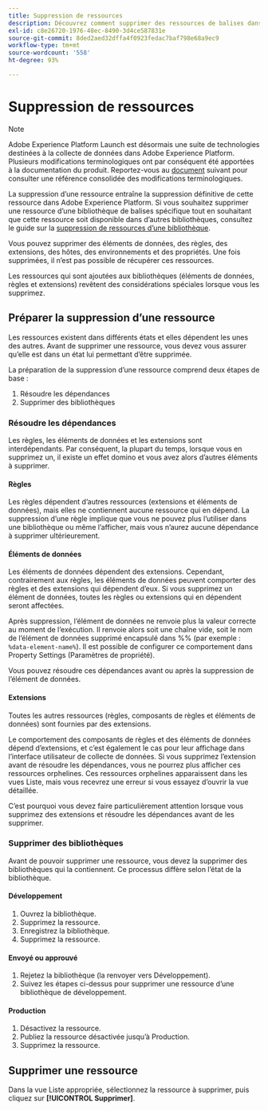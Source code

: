 ```yaml
---
title: Suppression de ressources
description: Découvrez comment supprimer des ressources de balises dans Adobe Experience Platform.
exl-id: c8e26720-1976-48ec-8490-3d4ce587831e
source-git-commit: 8ded2aed32dffa4f0923fedac7baf798e68a9ec9
workflow-type: tm+mt
source-wordcount: '558'
ht-degree: 93%

---
```


# Suppression de ressources

>[!NOTE]
>
>Adobe Experience Platform Launch est désormais une suite de technologies destinées à la collecte de données dans Adobe Experience Platform. Plusieurs modifications terminologiques ont par conséquent été apportées à la documentation du produit. Reportez-vous au [document](../../term-updates.md) suivant pour consulter une référence consolidée des modifications terminologiques.

La suppression d’une ressource entraîne la suppression définitive de cette ressource dans Adobe Experience Platform. Si vous souhaitez supprimer une ressource d’une bibliothèque de balises spécifique tout en souhaitant que cette ressource soit disponible dans d’autres bibliothèques, consultez le guide sur la [suppression de ressources d’une bibliothèque](remove-resources-from-library.md).

Vous pouvez supprimer des éléments de données, des règles, des extensions, des hôtes, des environnements et des propriétés. Une fois supprimées, il n’est pas possible de récupérer ces ressources.

Les ressources qui sont ajoutées aux bibliothèques (éléments de données, règles et extensions) revêtent des considérations spéciales lorsque vous les supprimez.

## Préparer la suppression d’une ressource

Les ressources existent dans différents états et elles dépendent les unes des autres. Avant de supprimer une ressource, vous devez vous assurer qu’elle est dans un état lui permettant d’être supprimée.

La préparation de la suppression d’une ressource comprend deux étapes de base :

1. Résoudre les dépendances
1. Supprimer des bibliothèques

### Résoudre les dépendances

Les règles, les éléments de données et les extensions sont interdépendants. Par conséquent, la plupart du temps, lorsque vous en supprimez un, il existe un effet domino et vous avez alors d’autres éléments à supprimer.

#### Règles

Les règles dépendent d’autres ressources (extensions et éléments de données), mais elles ne contiennent aucune ressource qui en dépend. La suppression d’une règle implique que vous ne pouvez plus l’utiliser dans une bibliothèque ou même l’afficher, mais vous n’aurez aucune dépendance à supprimer ultérieurement.

#### Éléments de données

Les éléments de données dépendent des extensions. Cependant, contrairement aux règles, les éléments de données peuvent comporter des règles et des extensions qui dépendent d’eux. Si vous supprimez un élément de données, toutes les règles ou extensions qui en dépendent seront affectées.

Après suppression, l’élément de données ne renvoie plus la valeur correcte au moment de l’exécution. Il renvoie alors soit une chaîne vide, soit le nom de l’élément de données supprimé encapsulé dans %% (par exemple : `%data-element-name%`). Il est possible de configurer ce comportement dans Property Settings (Paramètres de propriété).

Vous pouvez résoudre ces dépendances avant ou après la suppression de l’élément de données.

#### Extensions

Toutes les autres ressources (règles, composants de règles et éléments de données) sont fournies par des extensions.

Le comportement des composants de règles et des éléments de données dépend d’extensions, et c’est également le cas pour leur affichage dans l’interface utilisateur de collecte de données. Si vous supprimez l’extension avant de résoudre les dépendances, vous ne pourrez plus afficher ces ressources orphelines. Ces ressources orphelines apparaissent dans les vues Liste, mais vous recevrez une erreur si vous essayez d’ouvrir la vue détaillée.

C’est pourquoi vous devez faire particulièrement attention lorsque vous supprimez des extensions et résoudre les dépendances avant de les supprimer.

### Supprimer des bibliothèques

Avant de pouvoir supprimer une ressource, vous devez la supprimer des bibliothèques qui la contiennent. Ce processus diffère selon l’état de la bibliothèque.

#### Développement

1. Ouvrez la bibliothèque.
1. Supprimez la ressource.
1. Enregistrez la bibliothèque.
1. Supprimez la ressource.

#### Envoyé ou approuvé

1. Rejetez la bibliothèque (la renvoyer vers Développement).
1. Suivez les étapes ci-dessus pour supprimer une ressource d’une bibliothèque de développement.

#### Production

1. Désactivez la ressource.
1. Publiez la ressource désactivée jusqu’à Production.
1. Supprimez la ressource.

## Supprimer une ressource

Dans la vue Liste appropriée, sélectionnez la ressource à supprimer, puis cliquez sur **[!UICONTROL Supprimer]**.
